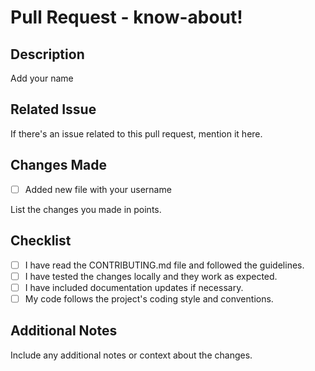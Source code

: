 # Pull Request - know-about!

## Description

Add your name

## Related Issue

If there's an issue related to this pull request, mention it here.

## Changes Made

- [ ] Added new file with your username

List the changes you made in points.

## Checklist

- [ ] I have read the CONTRIBUTING.md file and followed the guidelines.
- [ ] I have tested the changes locally and they work as expected.
- [ ] I have included documentation updates if necessary.
- [ ] My code follows the project's coding style and conventions.

## Additional Notes

Include any additional notes or context about the changes.
